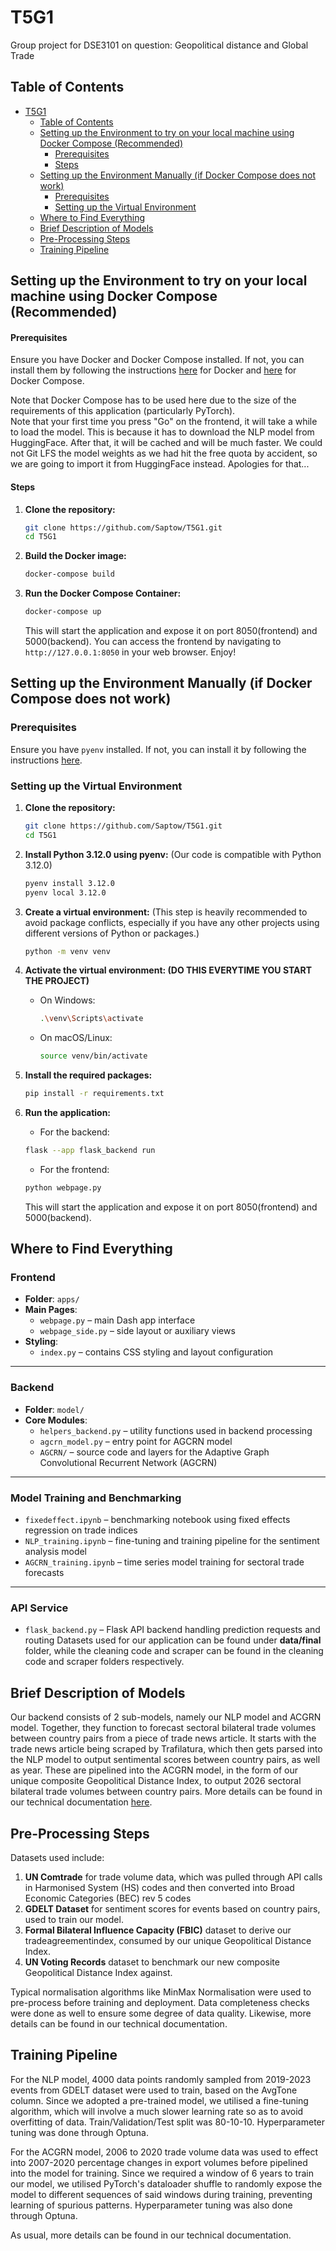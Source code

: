 # T5G1
Group project for DSE3101 on question: Geopolitical distance and Global Trade

## Table of Contents
- [T5G1](#t5g1)
  - [Table of Contents](#table-of-contents)
  - [Setting up the Environment to try on your local machine using Docker Compose (Recommended)](#setting-up-the-environment-to-try-on-your-local-machine-using-docker-compose-recommended)
    - [Prerequisites](#prerequisites)
    - [Steps](#steps)
  - [Setting up the Environment Manually (if Docker Compose does not work)](#setting-up-the-environment-manually-if-docker-compose-does-not-work)
    - [Prerequisites](#prerequisites-1)
    - [Setting up the Virtual Environment](#setting-up-the-virtual-environment)
  - [Where to Find Everything](#where-to-find-everything)
  - [Brief Description of Models](#brief-description-of-models)
  - [Pre-Processing Steps](#pre-processing-steps)
  - [Training Pipeline](#training-pipelines)


## Setting up the Environment to try on your local machine using Docker Compose (Recommended)
#### Prerequisites

Ensure you have Docker and Docker Compose installed. If not, you can install them by following the instructions [here](https://docs.docker.com/get-docker/) for Docker and [here](https://docs.docker.com/compose/install/) for Docker Compose. </br>

Note that Docker Compose has to be used here due to the size of the requirements of this application (particularly PyTorch). </br>
Note that your first time you press "Go" on the frontend, it will take a while to load the model. This is because it has to download the NLP model from HuggingFace. After that, it will be cached and will be much faster. We could not Git LFS the model weights as we had hit the free quota by accident, so we are going to import it from HuggingFace instead. Apologies for that...

#### Steps
1. **Clone the repository:**
    ```sh
    git clone https://github.com/Saptow/T5G1.git
    cd T5G1
    ```

2. **Build the Docker image:**
    ```sh
    docker-compose build
    ```

3. **Run the Docker Compose Container:**
    ```sh
    docker-compose up
    ```
    This will start the application and expose it on port 8050(frontend) and 5000(backend).
    You can access the frontend by navigating to `http://127.0.0.1:8050` in your web browser. Enjoy!



## Setting up the Environment Manually (if Docker Compose does not work)
### Prerequisites
Ensure you have `pyenv` installed. If not, you can install it by following the instructions [here](https://github.com/pyenv/pyenv#installation).

### Setting up the Virtual Environment

1. **Clone the repository:**
    ```sh
    git clone https://github.com/Saptow/T5G1.git
    cd T5G1

2. **Install Python 3.12.0 using pyenv:** (Our code is compatible with Python 3.12.0)
    ```sh
    pyenv install 3.12.0
    pyenv local 3.12.0
    ```

3. **Create a virtual environment:** (This step is heavily recommended to avoid package conflicts, especially if you have any other projects using different versions of Python or packages.)
    ```sh
    python -m venv venv
    ```

4. **Activate the virtual environment: (DO THIS EVERYTIME YOU START THE PROJECT)**
    - On Windows:
        ```sh
        .\venv\Scripts\activate
        ```
    - On macOS/Linux:
        ```sh
        source venv/bin/activate
        ```

5. **Install the required packages:**
    ```sh
    pip install -r requirements.txt
    ```

6. **Run the application:**

    - For the backend:
    ```sh
    flask --app flask_backend run
    ```

    - For the frontend:
    ```sh
    python webpage.py
    ```

    This will start the application and expose it on port 8050(frontend) and 5000(backend).

## Where to Find Everything
### Frontend

- **Folder**: `apps/`
- **Main Pages**:
  - `webpage.py` – main Dash app interface
  - `webpage_side.py` – side layout or auxiliary views
- **Styling**:
  - `index.py` – contains CSS styling and layout configuration

---

### Backend

- **Folder**: `model/`
- **Core Modules**:
  - `helpers_backend.py` – utility functions used in backend processing
  - `agcrn_model.py` – entry point for AGCRN model
  - `AGCRN/` – source code and layers for the Adaptive Graph Convolutional Recurrent Network (AGCRN)

---

### Model Training and Benchmarking

- `fixedeffect.ipynb` – benchmarking notebook using fixed effects regression on trade indices
- `NLP_training.ipynb` – fine-tuning and training pipeline for the sentiment analysis model
- `AGCRN_training.ipynb` – time series model training for sectoral trade forecasts

---

### API Service

- `flask_backend.py` – Flask API backend handling prediction requests and routing
Datasets used for our application can be found under **data/final** folder, while the cleaning code and scraper can be found in the cleaning code and scraper folders respectively. 
## Brief Description of Models
Our backend consists of 2 sub-models, namely our NLP model and ACGRN model. Together, they function to forecast sectoral bilateral trade volumes between country pairs from a piece of trade news article. 
It starts with the trade news article being scraped by Trafilatura, which then gets parsed into the NLP model to output sentimental scores between country pairs, as well as year. These are pipelined into the ACGRN model, in the form of our unique composite Geopolitical Distance Index, to output 2026 sectoral bilateral trade volumes between country pairs. More details can be found in our technical documentation [here]().

## Pre-Processing Steps
Datasets used include:
1. **UN Comtrade** for trade volume data, which was pulled through API calls in Harmonised System (HS) codes and then converted into Broad Economic Categories (BEC) rev 5 codes
2. **GDELT Dataset** for sentiment scores for events based on country pairs, used to train our model.
3. **Formal Bilateral Influence Capacity (FBIC)** dataset to derive our tradeagreementindex, consumed by our unique Geopolitical Distance Index. 
4. **UN Voting Records** dataset to benchmark our new composite Geopolitical Distance Index against.

Typical normalisation algorithms like MinMax Normalisation were used to pre-process before training and deployment. Data completeness checks were done as well to ensure some degree of data quality. Likewise, more details can be found in our technical documentation. 

## Training Pipeline
For the NLP model, 4000 data points randomly sampled from 2019-2023 events from GDELT dataset were used to train, based on the AvgTone column. Since we adopted a pre-trained model, we utilised a fine-tuning algorithm, which will involve a much slower learning rate so as to avoid overfitting of data. Train/Validation/Test split was 80-10-10. Hyperparameter tuning was done through Optuna.

For the ACGRN model, 2006 to 2020 trade volume data was used to effect into 2007-2020 percentage changes in export volumes before pipelined into the model for training. Since we required a window of 6 years to train our model, we utilised PyTorch's dataloader shuffle to randomly expose the model to different sequences of said windows during training, preventing learning of spurious patterns. Hyperparameter tuning was also done through Optuna. 

As usual, more details can be found in our technical documentation.